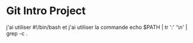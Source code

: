# Git Intro Project

j'ai utiliser #!/bin/bash
et j'ai utiliser la commande echo $PATH | tr ':' '\n' | grep -c .
